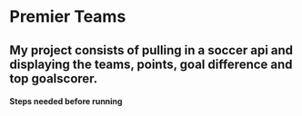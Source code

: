 # Premier  Teams

## My project consists of pulling in a soccer api and displaying the teams, points, goal difference and top goalscorer.

#### Steps needed before running

